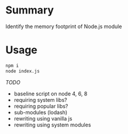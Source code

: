 # Summary

Identify the memory footprint of Node.js module

# Usage

```bash
npm i
node index.js
```

*TODO*
- baseline script on node 4, 6, 8
- requiring system libs?
- requiring popular libs?
- sub-modules (lodash)
- rewriting using vanilla js
- rewriting using system modules


